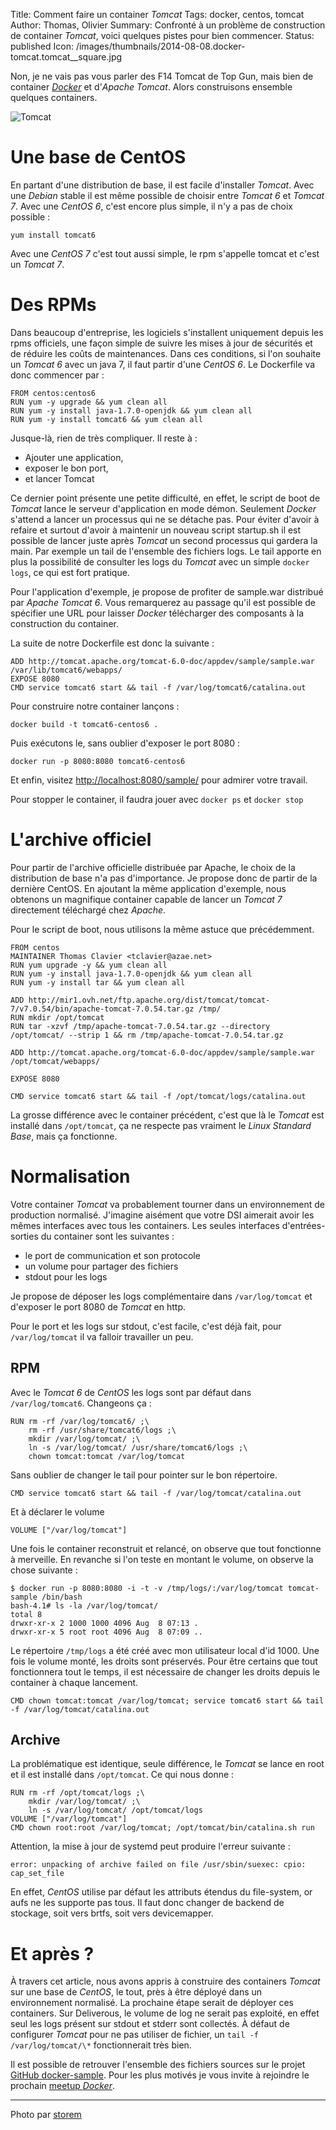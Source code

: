 Title: Comment faire un container <em>Tomcat</em>
Tags: docker, centos, tomcat
Author: Thomas, Olivier
Summary: Confronté à un problème de construction de container *Tomcat*, voici quelques pistes pour bien commencer. 
Status: published
Icon: /images/thumbnails/2014-08-08.docker-tomcat.tomcat__square.jpg

Non, je ne vais pas vous parler des F14 Tomcat de Top Gun, mais bien de container [*Docker*](http://docker.io) et d'*Apache Tomcat*.
Alors construisons ensemble quelques containers.

![Tomcat]({filename}/images/2014-08-08.docker-tomcat.tomcat.jpg)

# Une base de CentOS

En partant d'une distribution de base, il est facile d'installer *Tomcat*. Avec une *Debian* stable il est même possible de choisir entre *Tomcat 6* et *Tomcat 7*. Avec une *CentOS 6*, c'est encore plus simple, il n'y a pas de choix possible : 

    yum install tomcat6

Avec une *CentOS 7* c'est tout aussi simple, le rpm s'appelle tomcat et c'est un *Tomcat 7*.

# Des RPMs

Dans beaucoup d'entreprise, les logiciels s'installent uniquement depuis les rpms officiels, une façon simple de suivre les mises à jour de sécurités et de réduire les coûts de maintenances.
Dans ces conditions, si l'on souhaite un *Tomcat 6* avec un java 7, il faut partir d'une *CentOS 6*. Le Dockerfile va donc commencer par :

```
FROM centos:centos6
RUN yum -y upgrade && yum clean all
RUN yum -y install java-1.7.0-openjdk && yum clean all
RUN yum -y install tomcat6 && yum clean all
```

Jusque-là, rien de très compliquer. Il reste à :

* Ajouter une application,
* exposer le bon port,
* et lancer Tomcat

Ce dernier point présente une petite difficulté, en effet, le script de boot de *Tomcat* lance le serveur d'application en mode démon. Seulement *Docker* s'attend a lancer un processus qui ne se détache pas. 
Pour éviter d'avoir à refaire et surtout d'avoir à maintenir un nouveau script startup.sh il est possible de lancer juste après *Tomcat* un second processus qui gardera la main. Par exemple un tail de l'ensemble des fichiers logs. 
Le tail apporte en plus la possibilité de consulter les logs du *Tomcat* avec un simple `docker logs`, ce qui est fort pratique. 

Pour l'application d'exemple, je propose de profiter de sample.war distribué par *Apache Tomcat 6*. Vous remarquerez au passage qu'il est possible de spécifier une URL pour laisser *Docker* télécharger des composants à la construction du container.

La suite de notre Dockerfile est donc la suivante : 

```
ADD http://tomcat.apache.org/tomcat-6.0-doc/appdev/sample/sample.war /var/lib/tomcat6/webapps/
EXPOSE 8080
CMD service tomcat6 start && tail -f /var/log/tomcat6/catalina.out
```

Pour construire notre container lançons :

    docker build -t tomcat6-centos6 .

Puis exécutons le, sans oublier d'exposer le port 8080 :

    docker run -p 8080:8080 tomcat6-centos6

Et enfin, visitez [http://localhost:8080/sample/](http://localhost:8080/sample/) pour admirer votre travail.

Pour stopper le container, il faudra jouer avec `docker ps` et `docker stop`

# L'archive officiel

Pour partir de l'archive officielle distribuée par Apache, le choix de la distribution de base n'a pas d'importance. Je propose donc de partir de la dernière CentOS.
En ajoutant la même application d'exemple, nous obtenons un magnifique container capable de lancer un *Tomcat 7* directement téléchargé chez *Apache*.

Pour le script de boot, nous utilisons la même astuce que précédemment.

```
FROM centos
MAINTAINER Thomas Clavier <tclavier@azae.net>
RUN yum upgrade -y && yum clean all
RUN yum -y install java-1.7.0-openjdk && yum clean all
RUN yum -y install tar && yum clean all

ADD http://mir1.ovh.net/ftp.apache.org/dist/tomcat/tomcat-7/v7.0.54/bin/apache-tomcat-7.0.54.tar.gz /tmp/
RUN mkdir /opt/tomcat
RUN tar -xzvf /tmp/apache-tomcat-7.0.54.tar.gz --directory /opt/tomcat/ --strip 1 && rm /tmp/apache-tomcat-7.0.54.tar.gz

ADD http://tomcat.apache.org/tomcat-6.0-doc/appdev/sample/sample.war /opt/tomcat/webapps/

EXPOSE 8080

CMD service tomcat6 start && tail -f /opt/tomcat/logs/catalina.out
```

La grosse différence avec le container précédent, c'est que là le *Tomcat* est installé dans `/opt/tomcat`, ça ne respecte pas vraiment le *Linux Standard Base*, mais ça fonctionne.

# Normalisation

Votre container *Tomcat* va probablement tourner dans un environnement de production normalisé. J'imagine aisément que votre DSI aimerait avoir les mêmes interfaces avec tous les containers.
Les seules interfaces d'entrées-sorties du container sont les suivantes : 

* le port de communication et son protocole
* un volume pour partager des fichiers
* stdout pour les logs

Je propose de déposer les logs complémentaire dans `/var/log/tomcat` et d'exposer le port 8080 de *Tomcat* en http.

Pour le port et les logs sur stdout, c'est facile, c'est déjà fait, pour `/var/log/tomcat` il va falloir travailler un peu.

## RPM

Avec le *Tomcat 6* de *CentOS* les logs sont par défaut dans `/var/log/tomcat6`. Changeons ça : 

```
RUN rm -rf /var/log/tomcat6/ ;\
    rm -rf /usr/share/tomcat6/logs ;\
    mkdir /var/log/tomcat/ ;\
    ln -s /var/log/tomcat/ /usr/share/tomcat6/logs ;\
    chown tomcat:tomcat /var/log/tomcat
```

Sans oublier de changer le tail pour pointer sur le bon répertoire.

    CMD service tomcat6 start && tail -f /var/log/tomcat/catalina.out

Et à déclarer le volume

    VOLUME ["/var/log/tomcat"]

Une fois le container reconstruit et relancé, on observe que tout fonctionne à merveille. En revanche si l'on teste en montant le volume, on observe la chose suivante : 

```
$ docker run -p 8080:8080 -i -t -v /tmp/logs/:/var/log/tomcat tomcat-sample /bin/bash
bash-4.1# ls -la /var/log/tomcat/
total 8
drwxr-xr-x 2 1000 1000 4096 Aug  8 07:13 .
drwxr-xr-x 5 root root 4096 Aug  8 07:09 ..
```

Le répertoire `/tmp/logs` a été créé avec mon utilisateur local d'id 1000. Une fois le volume monté, les droits sont préservés. Pour être certains que tout fonctionnera tout le temps, il est nécessaire de changer les droits depuis le container à chaque lancement.

```
CMD chown tomcat:tomcat /var/log/tomcat; service tomcat6 start && tail -f /var/log/tomcat/catalina.out
```

## Archive

La problématique est identique, seule différence, le *Tomcat* se lance en root et il est installé dans `/opt/tomcat`. Ce qui nous donne : 

```
RUN rm -rf /opt/tomcat/logs ;\
    mkdir /var/log/tomcat/ ;\
    ln -s /var/log/tomcat/ /opt/tomcat/logs 
VOLUME ["/var/log/tomcat"]
CMD chown root:root /var/log/tomcat; /opt/tomcat/bin/catalina.sh run

```

Attention, la mise à jour de systemd peut produire l'erreur suivante : 

    error: unpacking of archive failed on file /usr/sbin/suexec: cpio: cap_set_file

En effet, *CentOS* utilise par défaut les attributs étendus du file-system, or aufs ne les supporte pas tous. Il faut donc changer de backend de stockage, soit vers brtfs, soit vers devicemapper.


# Et après ?

À travers cet article, nous avons appris à construire des containers *Tomcat* sur une base de *CentOS*, le tout, près à être déployé dans un environnement normalisé. La prochaine étape serait de déployer ces containers. Sur Deliverous, le volume de log ne serait pas exploité, en effet seul les logs présent sur stdout et stderr sont collectés. À défaut de configurer *Tomcat* pour ne pas utiliser de fichier, un `tail -f /var/log/tomcat/\*` fonctionnerait très bien.

Il est possible de retrouver l'ensemble des fichiers sources sur le projet [GitHub docker-sample](https://github.com/Deliverous/docker-sample).
Pour les plus motivés je vous invite à rejoindre le prochain [meetup *Docker*](http://www.meetup.com/find/events/?keywords=Docker).

---
Photo par [storem](https://www.flickr.com/photos/storem/3198300643/)
